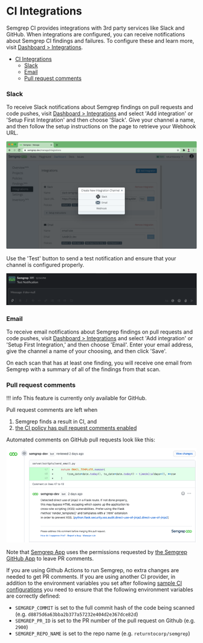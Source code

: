 # CI Integrations

Semgrep CI provides integrations with 3rd party services like Slack and GitHub. When integrations are configured, you can receive notifications about Semgrep CI findings and failures. To configure these and learn more, visit [Dashboard > Integrations](https://semgrep.dev/manage/integrations).

- [CI Integrations](#ci-integrations)
    - [Slack](#slack)
    - [Email](#email)
    - [Pull request comments](#pull-request-comments)

### Slack

To receive Slack notifications about Semgrep findings on pull requests and code pushes, visit [Dashboard > Integrations](https://semgrep.dev/manage/integrations) and select 'Add integration' or 'Setup First Integration' and then choose 'Slack'. Give your channel a name, and then follow the setup instructions on the page to retrieve your Webhook URL.

![An empty Slack channel integration that still needs to be filled in](img/notification-setup.png "An empty Slack channel integration that still needs to be filled in")

Use the 'Test' button to send a test notification and ensure that your channel is configured properly.

![A correctly configured Slack webhook will send a notification like this](img/test-notification.png "Correctly configured webhook will send a notification like this")

### Email

To receive email notifications about Semgrep findings on pull requests and code pushes, visit [Dashboard > Integrations](https://semgrep.dev/manage/integrations) and select 'Add integration' or 'Setup First Integration,' and then choose 'Email'. Enter your email address, give the channel a name of your choosing, and then click 'Save'.

On each scan that has at least one finding, you will receive one email from Semgrep with a summary of all of the findings from that scan.

### Pull request comments

<!-- prettier-ignore-start -->
!!! info
    This feature is currently only available for GitHub.
<!-- prettier-ignore-end -->

Pull request comments are left when

1. Semgrep finds a result in CI, and
2. [the CI policy has pull request comments enabled](managing-policy.md#changing-policy-actions)

Automated comments on GitHub pull requests look like this:

![GitHub Pull Request Comment](img/semgrep-pull-request.png "Comments on GitHub Pull Request")

Note that [Semgrep App](https://semgrep.dev) uses the permissions requested by [the Semgrep GitHub App](https://github.com/marketplace/semgrep-dev) to leave PR comments.

If you are using Github Actions to run Semgrep, no extra changes are needed to get PR comments. If you are using another CI provider, in addition to the environment variables you set after following [sample CI configurations](sample-ci-configs.md) you need to ensure that the following environment variables are correctly defined:

- `SEMGREP_COMMIT` is set to the full commit hash of the code being scanned (e.g. `d8875d6a63bba2b377a57232e404d2e367dce82d`)
- `SEMGREP_PR_ID` is set to the PR number of the pull request on Github (e.g. `2900`)
- `SEMGREP_REPO_NAME` is set to the repo name (e.g. `returntocorp/semgrep`)

